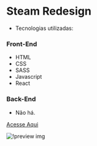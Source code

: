 # Steam Redesign

- Tecnologias utilizadas:

### Front-End

- HTML
- CSS
- SASS
- Javascript
- React

### Back-End

- Não há.

[Acesse Aqui](https://forum-ten-olive.vercel.app/)

![!preview img](https://i.imgur.com/NVV6Lea.png)
